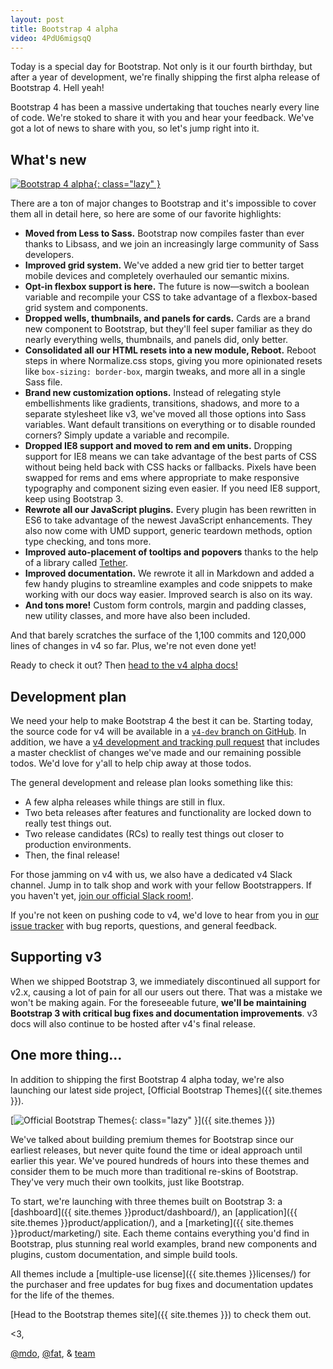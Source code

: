 ```yaml
---
layout: post
title: Bootstrap 4 alpha
video: 4PdU6migsqQ
---
```


Today is a special day for Bootstrap. Not only is it our fourth birthday, but after a year of development, we're finally shipping the first alpha release of Bootstrap 4. Hell yeah!

Bootstrap 4 has been a massive undertaking that touches nearly every line of code. We're stoked to share it with you and hear your feedback. We've got a lot of news to share with you, so let's jump right into it.

## What's new

[![Bootstrap 4 alpha](/assets/img/2015/bs4-alpha.png){: class="lazy" }](https://v4-alpha.getbootstrap.com/)

There are a ton of major changes to Bootstrap and it's impossible to cover them all in detail here, so here are some of our favorite highlights:

- **Moved from Less to Sass.** Bootstrap now compiles faster than ever thanks to Libsass, and we join an increasingly large community of Sass developers.
- **Improved grid system.** We've added a new grid tier to better target mobile devices and completely overhauled our semantic mixins.
- **Opt-in flexbox support is here.** The future is now—switch a boolean variable and recompile your CSS to take advantage of a flexbox-based grid system and components.
- **Dropped wells, thumbnails, and panels for cards.** Cards are a brand new component to Bootstrap, but they'll feel super familiar as they do nearly everything wells, thumbnails, and panels did, only better.
- **Consolidated all our HTML resets into a new module, Reboot.** Reboot steps in where Normalize.css stops, giving you more opinionated resets like `box-sizing: border-box`, margin tweaks, and more all in a single Sass file.
- **Brand new customization options.** Instead of relegating style embellishments like gradients, transitions, shadows, and more to a separate stylesheet like v3, we've moved all those options into Sass variables. Want default transitions on everything or to disable rounded corners? Simply update a variable and recompile.
- **Dropped IE8 support and moved to rem and em units.** Dropping support for IE8 means we can take advantage of the best parts of CSS without being held back with CSS hacks or fallbacks. Pixels have been swapped for rems and ems where appropriate to make responsive typography and component sizing even easier. If you need IE8 support, keep using Bootstrap 3.
- **Rewrote all our JavaScript plugins.** Every plugin has been rewritten in ES6 to take advantage of the newest JavaScript enhancements. They also now come with UMD support, generic teardown methods, option type checking, and tons more.
- **Improved auto-placement of tooltips and popovers** thanks to the help of a library called [Tether](http://tether.io/).
- **Improved documentation.** We rewrote it all in Markdown and added a few handy plugins to streamline examples and code snippets to make working with our docs way easier. Improved search is also on its way.
- **And tons more!** Custom form controls, margin and padding classes, new utility classes, and more have also been included.

And that barely scratches the surface of the 1,100 commits and 120,000 lines of changes in v4 so far. Plus, we're not even done yet!

Ready to check it out? Then [head to the v4 alpha docs!](https://v4-alpha.getbootstrap.com/)

## Development plan

We need your help to make Bootstrap 4 the best it can be. Starting today, the source code for v4 will be available in a [`v4-dev` branch on GitHub](https://github.com/twbs/bootstrap/tree/v4-dev). In addition, we have a [v4 development and tracking pull request](https://github.com/twbs/bootstrap/pull/17021) that includes a master checklist of changes we've made and our remaining possible todos. We'd love for y'all to help chip away at those todos.

The general development and release plan looks something like this:

- A few alpha releases while things are still in flux.
- Two beta releases after features and functionality are locked down to really test things out.
- Two release candidates (RCs) to really test things out closer to production environments.
- Then, the final release!

For those jamming on v4 with us, we also have a dedicated v4 Slack channel. Jump in to talk shop and work with your fellow Bootstrappers. If you haven't yet, [join our official Slack room!](https://bootstrap-slack.herokuapp.com).

If you're not keen on pushing code to v4, we'd love to hear from you in [our issue tracker](https://github.com/twbs/bootstrap/issues/) with bug reports, questions, and general feedback.

## Supporting v3

When we shipped Bootstrap 3, we immediately discontinued all support for v2.x, causing a lot of pain for all our users out there. That was a mistake we won't be making again. For the foreseeable future, **we'll be maintaining Bootstrap 3 with critical bug fixes and documentation improvements**. v3 docs will also continue to be hosted after v4's final release.

## One more thing...

In addition to shipping the first Bootstrap 4 alpha today, we're also launching our latest side project, [Official Bootstrap Themes]({{ site.themes }}).

[![Official Bootstrap Themes](/assets/img/2015/bs-themes.png){: class="lazy" }]({{ site.themes }})

We've talked about building premium themes for Bootstrap since our earliest releases, but never quite found the time or ideal approach until earlier this year. We've poured hundreds of hours into these themes and consider them to be much more than traditional re-skins of Bootstrap. They've very much their own toolkits, just like Bootstrap.

To start, we're launching with three themes built on Bootstrap 3: a [dashboard]({{ site.themes }}product/dashboard/), an [application]({{ site.themes }}product/application/), and a [marketing]({{ site.themes }}product/marketing/) site. Each theme contains everything you'd find in Bootstrap, plus stunning real world examples, brand new components and plugins, custom documentation, and simple build tools.

All themes include a [multiple-use license]({{ site.themes }}licenses/) for the purchaser and free updates for bug fixes and documentation updates for the life of the themes.

[Head to the Bootstrap themes site]({{ site.themes }}) to check them out.

<3,

[@mdo](https://twitter.com/mdo), [@fat](https://twitter.com/fat), & [team](https://github.com/twbs)
